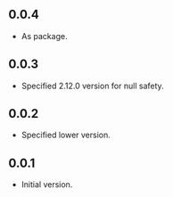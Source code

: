 ## 0.0.4

- As package.

## 0.0.3

- Specified 2.12.0 version for null safety.

## 0.0.2

- Specified lower version.

## 0.0.1

- Initial version.
